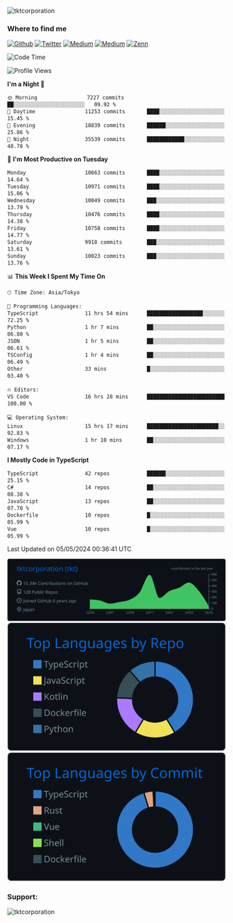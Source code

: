 <p align="left"> <img src="https://komarev.com/ghpvc/?username=tktcorporation&label=Profile%20views&color=0e75b6&style=flat" alt="tktcorporation" /> </p>

<h3>Where to find me</h3>
<p>
<a href="https://github.com/tktcorporation" target="_blank"><img alt="Github" src="https://img.shields.io/badge/GitHub-%2312100E.svg?&style=for-the-badge&logo=Github&logoColor=white" /></a>
<a href="https://twitter.com/tktcorporation" target="_blank"><img alt="Twitter" src="https://img.shields.io/badge/twitter-%231DA1F2.svg?&style=for-the-badge&logo=twitter&logoColor=white" /></a>
<a href="https://www.linkedin.com/in/tktcorporation" target="_blank"><img alt="Medium" src="https://img.shields.io/badge/linkdin-0a66c2.svg?&style=for-the-badge&logo=linkedin&logoColor=white" /></a>
<a href="https://qiita.com/tktcorporation" target="_blank"><img alt="Medium" src="https://img.shields.io/badge/qiita-55C500.svg?&style=for-the-badge&logo=qiita&logoColor=white" /></a>
<a href="https://zenn.dev/tktcorporation" target="_blank"><img alt="Zenn" src="https://img.shields.io/badge/Zenn-3EA8FF.svg?&style=for-the-badge&logo=Zenn&logoColor=white" /></a>
</p>
  
<!--START_SECTION:waka-->
![Code Time](http://img.shields.io/badge/Code%20Time-1%2C529%20hrs%2031%20mins-blue)

![Profile Views](http://img.shields.io/badge/Profile%20Views-0-blue)

**I'm a Night 🦉** 

```text
🌞 Morning                7227 commits        ██░░░░░░░░░░░░░░░░░░░░░░░   09.92 % 
🌆 Daytime                11253 commits       ████░░░░░░░░░░░░░░░░░░░░░   15.45 % 
🌃 Evening                18839 commits       ██████░░░░░░░░░░░░░░░░░░░   25.86 % 
🌙 Night                  35539 commits       ████████████░░░░░░░░░░░░░   48.78 % 
```
📅 **I'm Most Productive on Tuesday** 

```text
Monday                   10663 commits       ████░░░░░░░░░░░░░░░░░░░░░   14.64 % 
Tuesday                  10971 commits       ████░░░░░░░░░░░░░░░░░░░░░   15.06 % 
Wednesday                10049 commits       ███░░░░░░░░░░░░░░░░░░░░░░   13.79 % 
Thursday                 10476 commits       ████░░░░░░░░░░░░░░░░░░░░░   14.38 % 
Friday                   10758 commits       ████░░░░░░░░░░░░░░░░░░░░░   14.77 % 
Saturday                 9918 commits        ███░░░░░░░░░░░░░░░░░░░░░░   13.61 % 
Sunday                   10023 commits       ███░░░░░░░░░░░░░░░░░░░░░░   13.76 % 
```


📊 **This Week I Spent My Time On** 

```text
🕑︎ Time Zone: Asia/Tokyo

💬 Programming Languages: 
TypeScript               11 hrs 54 mins      ██████████████████░░░░░░░   72.25 % 
Python                   1 hr 7 mins         ██░░░░░░░░░░░░░░░░░░░░░░░   06.80 % 
JSON                     1 hr 5 mins         ██░░░░░░░░░░░░░░░░░░░░░░░   06.61 % 
TSConfig                 1 hr 4 mins         ██░░░░░░░░░░░░░░░░░░░░░░░   06.49 % 
Other                    33 mins             █░░░░░░░░░░░░░░░░░░░░░░░░   03.40 % 

🔥 Editors: 
VS Code                  16 hrs 28 mins      █████████████████████████   100.00 % 

💻 Operating System: 
Linux                    15 hrs 17 mins      ███████████████████████░░   92.83 % 
Windows                  1 hr 10 mins        ██░░░░░░░░░░░░░░░░░░░░░░░   07.17 % 
```

**I Mostly Code in TypeScript** 

```text
TypeScript               42 repos            ██████░░░░░░░░░░░░░░░░░░░   25.15 % 
C#                       14 repos            ██░░░░░░░░░░░░░░░░░░░░░░░   08.38 % 
JavaScript               13 repos            ██░░░░░░░░░░░░░░░░░░░░░░░   07.78 % 
Dockerfile               10 repos            █░░░░░░░░░░░░░░░░░░░░░░░░   05.99 % 
Vue                      10 repos            █░░░░░░░░░░░░░░░░░░░░░░░░   05.99 % 
```




 Last Updated on 05/05/2024 00:36:41 UTC
<!--END_SECTION:waka-->

[![](https://raw.githubusercontent.com/tktcorporation/tktcorporation/master/profile-summary-card-output/github_dark/0-profile-details.svg)](https://github.com/vn7n24fzkq/github-profile-summary-cards)
[![](https://raw.githubusercontent.com/tktcorporation/tktcorporation/master/profile-summary-card-output/github_dark/1-repos-per-language.svg)](https://github.com/vn7n24fzkq/github-profile-summary-cards) [![](https://raw.githubusercontent.com/tktcorporation/tktcorporation/master/profile-summary-card-output/github_dark/2-most-commit-language.svg)](https://github.com/vn7n24fzkq/github-profile-summary-cards)

<h3 align="left">Support:</h3>
<p><a href="https://www.buymeacoffee.com/tktcorporation"> <img align="left" src="https://cdn.buymeacoffee.com/buttons/v2/default-yellow.png" height="50" width="210" alt="tktcorporation" /></a></p><br><br>
